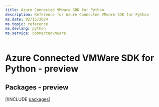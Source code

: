 ```yaml
---
title: Azure Connected VMware SDK for Python
description: Reference for Azure Connected VMware SDK for Python
ms.date: 02/15/2024
ms.topic: reference
ms.devlang: python
ms.service: connectedvmware
---
```

# Azure Connected VMWare SDK for Python - preview
## Packages - preview
[!INCLUDE [packages](connected-vmware-index.md)]
